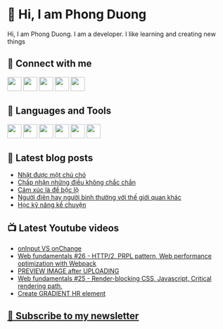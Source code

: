 # 👋 Hi, I am Phong Duong

Hi, I am Phong Duong. I am a developer. I like learning and creating new things

## 🔗 Connect with me
[<img height="32" width="32" src="https://cdn.jsdelivr.net/npm/simple-icons@v3/icons/youtube.svg" />](https://www.youtube.com/channel/UCXykqt3V2-9bYXKWZRcH0rA)
[<img height="32" width="32" src="https://cdn.jsdelivr.net/npm/simple-icons@v3/icons/instagram.svg" />](https://www.instagram.com/phongduonglh)
[<img height="32" width="32" src="https://cdn.jsdelivr.net/npm/simple-icons@v3/icons/twitter.svg" />](https://twitter.com/phongduonglh)
[<img height="32" width="32" src="https://cdn.jsdelivr.net/npm/simple-icons@v3/icons/facebook.svg" />](https://www.facebook.com/phongduonglh)
[<img height="32" width="32" src="https://cdn.jsdelivr.net/npm/simple-icons@v3/icons/linkedin.svg" />](https://www.linkedin.com/in/phongduonglh)

## 🧰 Languages and Tools

[<img height="32" width="32" src="https://cdn.jsdelivr.net/npm/simple-icons@v3/icons/javascript.svg" />](javascript)
[<img height="32" width="32" src="https://cdn.jsdelivr.net/npm/simple-icons@v3/icons/html5.svg" />](html5)
[<img height="32" width="32" src="https://cdn.jsdelivr.net/npm/simple-icons@v3/icons/css3.svg" />](css3)
[<img height="32" width="32" src="https://cdn.jsdelivr.net/npm/simple-icons@v3/icons/node-dot-js.svg" />](nodejs)
[<img height="32" width="32" src="https://cdn.jsdelivr.net/npm/simple-icons@v3/icons/react.svg" />](react)
[<img height="32" width="32" src="https://cdn.jsdelivr.net/npm/simple-icons@v3/icons/vue-dot-js.svg" />](vue)

## 📝 Latest blog posts

<!-- BLOG-POST-LIST:START -->
- [Nhặt được một chú chó](https://phongduong.dev/blog/2021/04/nhat-duoc-mot-chu-cho/)
- [Chấp nhận những điều không chắc chắn](https://phongduong.dev/blog/2021/04/chap-nhan-nhung-dieu-khong-chac-chan/)
- [Cảm xúc là để bộc lộ](https://phongduong.dev/blog/2021/04/cam-xuc-la-de-boc-lo/)
- [Người điên hay người bình thường với thế giới quan khác](https://phongduong.dev/blog/2021/04/nguoi-dien-hay-nguoi-binh-thuong-voi-the-gioi-quan-khac/)
- [Học kỹ năng kể chuyện](https://phongduong.dev/blog/2021/04/hoc-ky-nang-ke-chuyen/)
<!-- BLOG-POST-LIST:END -->

## 📺 Latest Youtube videos

<!-- YOUTUBE-VIDEO-LIST:START -->
- [onInput VS onChange](https://www.youtube.com/watch?v=huB4Q4ykTks)
- [Web fundamentals #26 - HTTP/2, PRPL pattern, Web performance optimization with Webpack](https://www.youtube.com/watch?v=OwttcC853c4)
- [PREVIEW IMAGE after UPLOADING](https://www.youtube.com/watch?v=JaKv4g-hsVA)
- [Web fundamentals #25 - Render-blocking CSS, Javascript, Critical rendering path,](https://www.youtube.com/watch?v=G35oocl5a-A)
- [Create GRADIENT HR element](https://www.youtube.com/watch?v=_6-J-8qCQRY)
<!-- YOUTUBE-VIDEO-LIST:END -->

## [💌 Subscribe to my newsletter](https://koogio.substack.com/)
